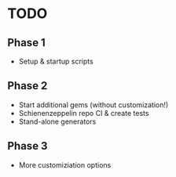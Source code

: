 
# TODO

## Phase 1
- Setup & startup scripts
## Phase 2
- Start additional gems (without customization!)
- Schienenzeppelin repo CI & create tests
- Stand-alone generators
## Phase 3
- More customiziation options
